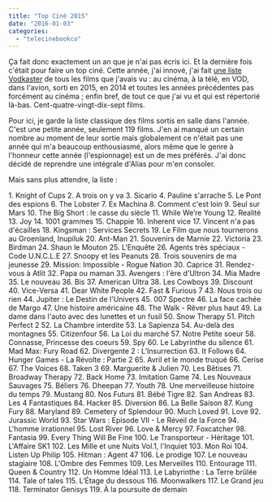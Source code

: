 ```yaml
---
title: "Top Ciné 2015"
date: "2016-01-03"
categories: 
  - "telecinebookco"
---
```


Ça fait donc exactement un an que je n'ai pas écris ici. Et la dernière fois c'était pour faire un top ciné. Cette année, j'ai innové, j'ai fait [une liste Vodkaster](http://www.vodkaster.com/listes-de-films/films-vus-ou-revus-en-2015/1297905) de tous les films que j'avais vu : au cinéma, à la télé, en VOD, dans l'avion, sorti en 2015, en 2014 et toutes les années précédentes pas forcément au cinéma ; enfin bref, de tout ce que j'ai vu et qui est répertorié là-bas. Cent-quatre-vingt-dix-sept films.

Pour ici, je garde la liste classique des films sortis en salle dans l'année. C'est une petite année, seulement 119 films. J'en ai manqué un certain nombre au moment de leur sortie mais globalement ce n'était pas une année qui m'a beaucoup enthousiasmé, alors même que le genre à l'honneur cette année (l'espionnage) est un de mes préférés. J'ai donc décidé de reprendre une intégrale d'Alias pour m'en consoler.

Mais sans plus attendre, la liste :

1\. Knight of Cups 2. A trois on y va 3. Sicario 4. Pauline s'arrache 5. Le Pont des espions 6. The Lobster 7. Ex Machina 8. Comment c'est loin 9. Seul sur Mars 10. The Big Short : le casse du siècle 11. While We’re Young 12. Realité 13. Joy 14. 1001 grammes 15. Chappie 16. Inherent vice 17. Vincent n'a pas d'écailles 18. Kingsman : Services Secrets 19. Le Film que nous tournerons au Groenland, Inupiluk 20. Ant-Man 21. Souvenirs de Marnie 22. Victoria 23. Birdman 24. Shaun le Mouton 25. L'Enquête 26. Agents très spéciaux - Code U.N.C.L.E 27. Snoopy et les Peanuts 28. Trois souvenirs de ma jeunesse 29. Mission: Impossible - Rogue Nation 30. Caprice 31. Rendez-vous à Atlit 32. Papa ou maman 33. Avengers : l'ère d'Ultron 34. Mia Madre 35. Le nouveau 36. Bis 37. American Ultra 38. Les Cowboys 39. Discount 40. Vice-Versa 41. Dear White People 42. Fast & Furious 7 43. Nous trois ou rien 44. Jupiter : Le Destin de l'Univers 45. 007 Spectre 46. La face cachée de Margo 47. Une histoire américaine 48. The Walk - Rêver plus haut 49. La dame dans l'auto avec des lunettes et un fusil 50. Snow Therapy 51. Pitch Perfect 2 52. La Chambre interdite 53. La Sapienza 54. Au-delà des montagnes 55. Citizenfour 56. La Loi du marché 57. Notre Petite soeur 58. Connasse, Princesse des coeurs 59. Spy 60. Le Labyrinthe du silence 61. Mad Max: Fury Road 62. Divergente 2 : L’Insurrection 63. It Follows 64. Hunger Games - La Révolte : Partie 2 65. Avril et le monde truqué 66. Cerise 67. The Voices 68. Taken 3 69. Marguerite & Julien 70. Les Bêtises 71. Broadway Therapy 72. Back Home 73. Imitation Game 74. Les Nouveaux Sauvages 75. Béliers 76. Dheepan 77. Youth 78. Une merveilleuse histoire du temps 79. Mustang 80. Nos Futurs 81. Bébé Tigre 82. San Andreas 83. Les 4 Fantastiques 84. Hacker 85. Diversion 86. La Belle Saison 87. Kung Fury 88. Maryland 89. Cemetery of Splendour 90. Much Loved 91. Love 92. Jurassic World 93. Star Wars : Episode VII - Le Réveil de la Force 94. L'homme irrationnel 95. Lost River 96. Love & Mercy 97. Foxcatcher 98. Fantasia 99. Every Thing Will Be Fine 100. Le Transporteur - Héritage 101. L'Affaire SK1 102. Les Mille et une Nuits Vol.1, l'Inquiet 103. Mon Roi 104. Listen Up Philip 105. Hitman : Agent 47 106. Le prodige 107. Le nouveau stagiaire 108. L'Ombre des Femmes 109. Les Merveilles 110. Entourage 111. Queen & Country 112. Un Homme Idéal 113. Le Labyrinthe : La Terre brûlée 114. Tale of tales 115. L’Étage du dessous 116. Moonwalkers 117. Le Grand jeu 118. Terminator Genisys 119. À la poursuite de demain
